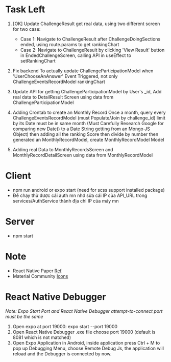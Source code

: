 # Task Left
1. [OK] Update ChallengeResult get real data, using two different screen for two case:
	- Case 1: Navigate to ChallengeResult after ChallengeDoingSections ended, using route.params to get rankingChart
	- Case 2: Navigate to ChallengeResult by clicking 'View Result' button in EndedChallengeScreen, calling API in useEffect to setRankingChart
2. Fix backend To actually update ChallengeParticipationModel when 'UserChooseAnAnswer' Event Triggered, not only ChallengeEventsRecordModel
rankingChart 
3. Update API for getting ChallengeParticipationModel by User's _id, Add real data to DetailResult Screen using data from ChallengeParticipationModel

4. Adding Crontab to create an Monthly Record Once a month, query every ChallengeEventsRecordModel (must Populate/Join by challenge_id)
limit by its Date must be in same month (Must Carefully Research Google for comparing new Date() to a Date String getting from an Mongo JS Object)
then adding all the ranking Score then divide by number then generated an MonthlyRecordModel, create MonthlyRecordModel Model

5. Adding real Data to MonthlyRecordsScreen and MonthlyRecordDetailScreen using data from MonthlyRecordModel

# Client 
* npm run android or expo start (need for scss support installed package)
* Để chạy thử được cái auth mn nhớ sửa cái IP của API_URL trong services/AuthService thành địa chỉ IP của máy mn 
# Server
* npm start

# Note
* React Native Paper [Ref](https://callstack.github.io/react-native-paper/)
* Material Community [Icons](https://materialdesignicons.com/)

# React Native Debugger
*Note: Expo Start Port and React Native Debugger attempt-to-connect port must be the same*

1. Open expo at port 19000: expo start --port 19000
2. Open React Native Debugger .exe file choose port 19000 (default is 8081 which is not matched)
3. Open Expo Application in Android, inside application press Ctrl + M to pop up Debugging Menu, choose Remote Debug Js, the application will reload and the Debugger is connected by now.